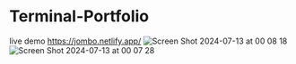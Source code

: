 # Terminal-Portfolio
live demo https://jombo.netlify.app/
![Screen Shot 2024-07-13 at 00 08 18](https://github.com/user-attachments/assets/d5283132-901a-4027-bf58-2cd0359be3ca)
![Screen Shot 2024-07-13 at 00 07 28](https://github.com/user-attachments/assets/08b0f8ab-9af8-47ce-94d7-bf4fa828aee8)
